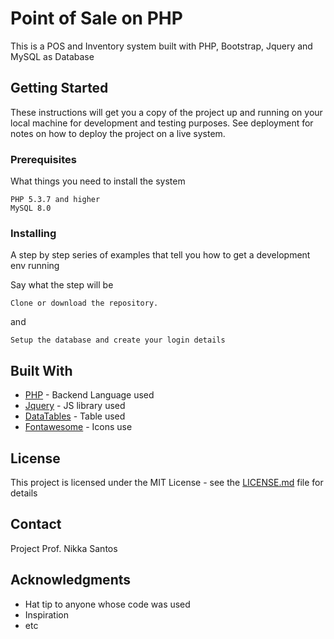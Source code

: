 # Point of Sale on PHP

This is a  POS and Inventory system built with PHP, Bootstrap, Jquery and MySQL as Database




## Getting Started

These instructions will get you a copy of the project up and running on your local machine for development and testing purposes. See deployment for notes on how to deploy the project on a live system.

### Prerequisites

What things you need to install the system

```
PHP 5.3.7 and higher
MySQL 8.0
```

### Installing

A step by step series of examples that tell you how to get a development env running

Say what the step will be
```
Clone or download the repository.
```
and
```
Setup the database and create your login details
```

## Built With

* [PHP](https://codeigniter.com/) - Backend Language used
* [Jquery](https://jquery.com/) - JS library used
* [DataTables](https://datatables.net/) - Table used
* [Fontawesome](https://fontawesome.com/) - Icons use

## License

This project is licensed under the MIT License - see the [LICENSE.md](LICENSE.md) file for details

## Contact

Project 
Prof. Nikka Santos 




## Acknowledgments

* Hat tip to anyone whose code was used
* Inspiration
* etc
